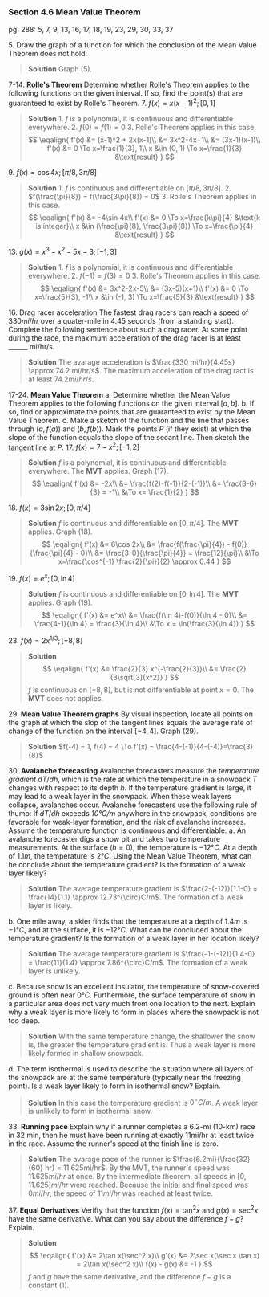 ### Section 4.6 Mean Value Theorem
pg. 288: 5, 7, 9, 13, 16, 17, 18, 19, 23, 29, 30, 33, 37

5\. Draw the graph of a function for which the conclusion of the Mean Value Theorem does not hold.
>**Solution**
Graph (5).

7-14\. **Rolle's Theorem** Determine whether Rolle's Theorem applies to the following functions on the given interval. If so, find the point(s) that are guaranteed to exist by Rolle's Theorem.
7\. $f(x) = x(x-1)^2; [0, 1]$
>**Solution**
1\. $f$ is a polynomial, it is continuous and differentiable everywhere.
2\. $f(0) = f(1) = 0$
3\. Rolle's Theorem applies in this case.
$$
\eqalign{
f'(x) &= (x-1)^2 + 2x(x-1)\\
&= 3x^2-4x+1\\
&= (3x-1)(x-1)\\
f'(x) &= 0 \To x=\frac{1}{3}, 1\\
x &\in (0, 1) \To x=\frac{1}{3} &\text{result}
}
$$

9\. $f(x)=\cos 4x; [\pi/8, 3\pi/8]$
>**Solution**
1\. $f$ is continuous and differentiable on $[\pi/8, 3\pi/8]$.
2\. $f(\frac{\pi}{8}) = f(\frac{3\pi}{8}) = 0$
3\. Rolle's Theorem applies in this case.
$$
\eqalign{
f'(x) &= -4\sin 4x\\
f'(x) &= 0 \To x=\frac{k\pi}{4} &\text{k is integer}\\
x &\in (\frac{\pi}{8}, \frac{3\pi}{8}) \To x=\frac{\pi}{4} &\text{result}
}
$$

<!-- pagebreak -->
13\. $g(x)=x^3-x^2-5x-3;[-1, 3]$
>**Solution**
1\. $f$ is a polynomial, it is continuous and differentiable everywhere.
2\. $f(-1) = f(3) = 0$
3\. Rolle's Theorem applies in this case.
$$
\eqalign{
f'(x) &= 3x^2-2x-5\\
&= (3x-5)(x+1)\\
f'(x) &= 0 \To x=\frac{5}{3}, -1\\
x &\in (-1, 3) \To x=\frac{5}{3} &\text{result}
}
$$

16\. Drag racer acceleration The fastest drag racers can reach a speed of $330 mi/hr$ over a quater-mile in $4.45$ seconds (from a standing start). Complete the following sentence about such a drag racer. At some point during the race, the maximum acceleration of the drag racer is at least ______ mi/hr/s.
>**Solution**
The avarage acceleration is $\frac{330 mi/hr}{4.45s} \approx 74.2 mi/hr/s$. The maximum acceleration of the drag ract is at least $74.2 mi/hr/s$.

17-24\. **Mean Value Theorem**
a. Determine whether the Mean Value Theorem applies to the following functions on the given interval $[a, b]$.
b. If so, find or approximate the points that are guaranteed to exist by the Mean Value Theorem.
c. Make a sketch of the function and the line that passes through $(a, f(a))$ and $(b, f(b))$. Mark the points $P$ (if they exist) at which the slope of the function equals the slope of the secant line. Then sketch the tangent line at $P$.
17\. $f(x)=7-x^2;[-1, 2]$
>**Solution**
$f$ is a polynomial, it is continuous and differentiable everywhere. The **MVT** applies. Graph (17).
$$
\eqalign{
f'(x) &= -2x\\
&= \frac{f(2)-f(-1)}{2-(-1)}\\
&= \frac{3-6}{3} = -1\\
&\To x= \frac{1}{2}
}
$$

<!-- pagebreak -->
18\. $f(x)=3\sin 2x;[0, \pi/4]$
>**Solution**
$f$ is continuous and differentiable on $[0, \pi/4]$. The **MVT** applies. Graph (18).
$$
\eqalign{
f'(x) &= 6\cos 2x\\
&= \frac{f(\frac{\pi}{4}) - f(0)}{\frac{\pi}{4} - 0}\\
&= \frac{3-0}{\frac{\pi}{4}} = \frac{12}{\pi}\\
&\To x=\frac{\cos^{-1} \frac{2}{\pi}}{2} \approx 0.44
}
$$

19\. $f(x)=e^x;[0, \ln 4]$
>**Solution**
$f$ is continuous and differentiable on $[0, \ln 4]$. The **MVT** applies. Graph (19).
$$
\eqalign{
f'(x) &= e^x\\
&= \frac{f(\ln 4)-f(0)}{\ln 4 - 0}\\
&= \frac{4-1}{\ln 4} = \frac{3}{\ln 4}\\
&\To x = \ln(\frac{3}{\ln 4})
}
$$

23\. $f(x)=2x^{1/3}; [-8, 8]$
>**Solution**
$$
\eqalign{
f'(x) &= \frac{2}{3} x^{-\frac{2}{3}}\\
&= \frac{2}{3\sqrt[3]{x^2}}
}
$$
$f$ is continuous on $[-8, 8]$, but is not differentiable at point $x=0$. The **MVT** does not applies.

29\. **Mean Value Theorem graphs** By visual inspection, locate all points on the graph at which the slop of the tangent lines equals the average rate of change of the function on the interval $[-4, 4]$. Graph (29).
>**Solution**
$f(-4) = 1, f(4) = 4 \To f'(x) = \frac{4-(-1)}{4-(-4)}=\frac{3}{8}$

30\. **Avalanche forecasting** Avalanche forecasters measure the *temperature gradient* $dT/dh$, which is the rate at which the temperature in a snowpack *T* changes with respect to its depth *h*. If the temperature gradient is large, it may lead to a weak layer in the snowpack. When these weak layers collapse, avalanches occur. Avalanche forecasters use the following rule of thumb: If $dT/dh$ exceeds *10°C/m* anywhere in the snowpack, conditions are favorable for weak-layer formation, and the risk of avalanche increases. Assume the temperature function is continuous and differentiable.
a. An avalanche forecaster digs a snow pit and takes two temperature measurements. At the surface $(h = 0)$, the temperature is $−12°C$. At a depth of $1.1 m$, the temperature is $2°C$. Using the Mean Value Theorem, what can he conclude about the temperature gradient? Is the formation of a weak layer likely?
>**Solution**
The average temperature gradient is $\frac{2-(-12)}{1.1-0} = \frac{14}{1.1} \approx 12.73^{\circ}C/m$. The formation of a weak layer is likely.

b. One mile away, a skier finds that the temperature at a depth of $1.4 m$ is $−1°C$, and at the surface, it is $−12°C$. What can be concluded about the temperature gradient? Is the formation of a weak layer in her location likely?
>**Solution**
The average temperature gradient is $\frac{-1-(-12)}{1.4-0} = \frac{11}{1.4} \approx 7.86^{\circ}C/m$. The formation of a weak layer is unlikely.

c. Because snow is an excellent insulator, the temperature of snow-covered ground is often near $0°C$. Furthermore, the surface temperature of snow in a particular area does not vary much from one location to the next. Explain why a weak layer is more likely to form in places where the snowpack is not too deep.
>**Solution**
With the same temperature change, the shallower the snow is, the greater the temperature gradient is. Thus a weak layer is more likely formed in shallow snowpack.

d. The term isothermal is used to describe the situation where all layers of the snowpack are at the same temperature (typically near the freezing point). Is a weak layer likely to form in isothermal snow? Explain.
>**Solution**
In this case the temperature gradient is $0^{\circ}C/m$. A weak layer is unlikely to form in isothermal snow.

33\. **Running pace** Explain why if a runner completes a 6.2-mi (10-km) race in 32 min, then he must have been running at exactly 11mi/hr at least twice in the race. Assume the runner's speed at the finish line is zero.
>**Solution**
The avarage pace of the runner is $\frac{6.2mi}{\frac{32}{60} hr} = 11.625mi/hr$. By the MVT, the runner's speed was $11.625mi/hr$ at once. By the intermediate theorem, all speeds in $[0, 11.625] mi/hr$ were reached. Because the initial and final speed was $0mi/hr$, the speed of $11mi/hr$ was reached at least twice.

37\. **Equal Derivatives** Verifty that the function $f(x) = \tan^2 x$ and $g(x) = \sec^2 x$ have the same derivative. What can you say about the difference $f-g$? Explain.
>**Solution**
$$
\eqalign{
f'(x) &= 2\tan x(\sec^2 x)\\
g'(x) &= 2\sec x(\sec x \tan x) = 2\tan x(\sec^2 x)\\
f(x) - g(x) &= -1
}
$$
$f$ and $g$ have the same derivative, and the difference $f-g$ is a constant ($1$).
